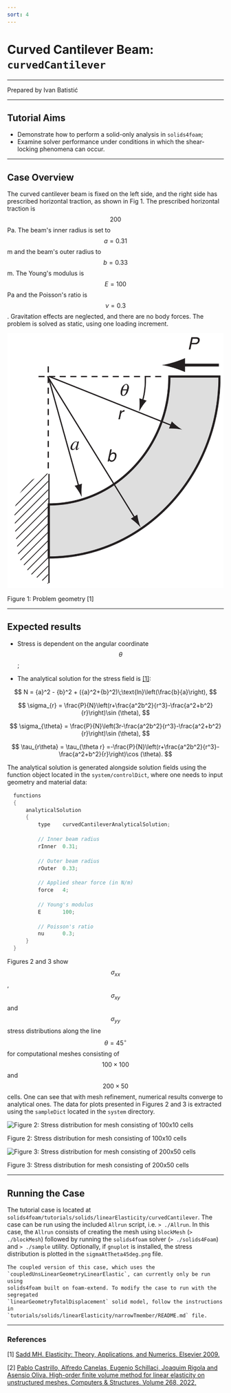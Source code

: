 ```yaml
---
sort: 4
---
```


# Curved Cantilever Beam: `curvedCantilever`

---

Prepared by Ivan Batistić

---

## Tutorial Aims

- Demonstrate how to perform a solid-only analysis in `solids4foam`;
- Examine solver performance under conditions in which the shear-locking
  phenomena can occur.

---

## Case Overview

The curved cantilever beam is fixed on the left side, and the right side has
prescribed horizontal traction, as shown in Fig 1. The prescribed horizontal
traction is $$200$$ Pa. The beam's inner radius is set to $$a= 0.31$$ m and the
beam's outer radius to $$b =  0.33$$ m. The Young's modulus is $$E= 100$$ Pa and
the Poisson's ratio is $$\nu = 0.3$$. Gravitation effects are neglected, and
there are no body forces. The problem is solved as static, using one loading
increment.

![Figure 1: Problem geometry [1]](./images/curvedCantilever-geometry.png)

Figure 1: Problem geometry [1]

---

## Expected results

- Stress is dependent on the angular coordinate $$\theta$$;

- The analytical solution for the stress field is
  [[1]](https://www.sciencedirect.com/book/9780123744463/elasticity):

$$
N = {a}^2 - {b}^2 + ({a}^2+{b}^2)\;\text{ln}\left(\frac{b}{a}\right),
$$

$$
\sigma_{r} = \frac{P}{N}\left(r+\frac{a^2b^2}{r^3}-\frac{a^2+b^2}{r}\right)\sin
(\theta),
$$

$$
\sigma_{\theta} =
\frac{P}{N}\left(3r-\frac{a^2b^2}{r^3}-\frac{a^2+b^2}{r}\right)\sin (\theta),
$$

$$
\tau_{r\theta} = \tau_{\theta r}
=-\frac{P}{N}\left(r+\frac{a^2b^2}{r^3}-\frac{a^2+b^2}{r}\right)\cos (\theta).
$$

The analytical solution is generated alongside solution fields using the
function object located in the `system/controlDict`, where one needs to input
geometry and material data:

```c++
  functions
  {
      analyticalSolution
      {
          type    curvedCantileverAnalyticalSolution;

          // Inner beam radius
          rInner  0.31;

          // Outer beam radius
          rOuter  0.33;

          // Applied shear force (in N/m)
          force   4;

          // Young's modulus
          E       100;

          // Poisson's ratio
          nu      0.3;
      }
  }
```

Figures 2 and 3 show $$\sigma_{xx}$$, $$\sigma_{xy}$$ and $$\sigma_{yy}$$ stress
distributions along the line $$\theta=45^{\circ}$$ for computational meshes
consisting of $$100\times100$$ and $$200\times50$$ cells. One can see that with
mesh refinement, numerical results converge to analytical ones. The data for
plots presented in Figures 2 and 3 is extracted using the `sampleDict` located
in the `system` directory.

![Figure 2: Stress distribution for mesh consisting of 100x10
cells](./images/sigmaAtTheta45deg-mesh100x10.png)

Figure 2: Stress distribution for mesh consisting of 100x10 cells

![Figure 3: Stress distribution for mesh consisting of 200x50
cells](./images/sigmaAtTheta45deg-mesh200x50.png)

Figure 3: Stress distribution for mesh consisting of 200x50 cells

---

## Running the Case

The tutorial case is located at
`solids4foam/tutorials/solids/linearElasticity/curvedCantilever`. The case can
be run using the included `Allrun` script, i.e. `> ./Allrun`. In this case, the
`Allrun` consists of creating the mesh using `blockMesh` (`> ./blockMesh`)
followed by running the `solids4foam` solver (`> ./solids4Foam`) and
`> ./sample` utility. Optionally, if `gnuplot` is installed, the stress
distribution is plotted in the `sigmaAtTheta45deg.png` file.

```warning
The coupled version of this case, which uses the
`coupledUnsLinearGeometryLinearElastic`, can currently only be run using
solids4foam built on foam-extend. To modify the case to run with the segregated
`linearGeometryTotalDisplacement` solid model, follow the instructions in
`tutorials/solids/linearElasticity/narrowTmember/README.md` file.
```

---

### References

[1]
[Sadd MH. Elasticity: Theory, Applications, and Numerics. Elsevier
2009.](https://www.sciencedirect.com/book/9780123744463/elasticity)

[2]
[Pablo Castrillo, Alfredo Canelas, Eugenio Schillaci, Joaquim Rigola and
Asensio Oliva. High-order finite volume method for linear elasticity on
unstructured meshes. Computers & Structures. Volume 268,
2022,](https://www.sciencedirect.com/science/article/pii/S004579492200089X)
